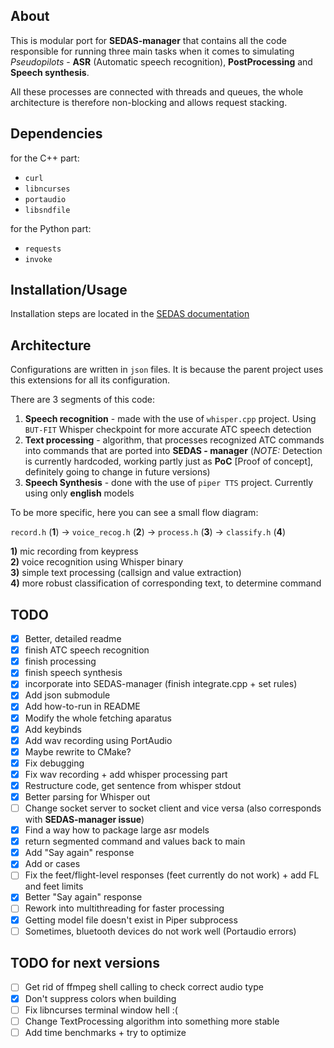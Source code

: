## About

This is modular port for **SEDAS-manager** that contains all the code responsible for running three main tasks when it comes to simulating *Pseudopilots* - **ASR** (Automatic speech recognition), **PostProcessing** and **Speech synthesis**.

All these processes are connected with threads and queues, the whole architecture is therefore non-blocking and allows request stacking.

## Dependencies

for the C++ part:

- `curl`
- `libncurses`
- `portaudio`
- `libsndfile`

for the Python part:

- `requests`
- `invoke`

## Installation/Usage

Installation steps are located in the [SEDAS documentation](https://sedas-docs.readthedocs.io/en/latest/user-manual.html#app-installation)

## Architecture

Configurations are written in `json` files. It is because the parent project uses this extensions for all its configuration.

There are 3 segments of this code:

1) **Speech recognition** - made with the use of `whisper.cpp` project. Using `BUT-FIT` Whisper checkpoint for more accurate ATC speech detection
2) **Text processing** - algorithm, that processes recognized ATC commands into commands that are ported into **SEDAS - manager** (*NOTE:* Detection is currently hardcoded, working partly just as **PoC** [Proof of concept], definitely going to change in future versions)
3) **Speech Synthesis** - done with the use of `piper TTS` project. Currently using only **english** models

To be more specific, here you can see a small flow diagram:

`record.h` (**1**) &rarr; `voice_recog.h` (**2**) &rarr; `process.h` (**3**) &rarr; `classify.h` (**4**)

**1)** mic recording from keypress <br>
**2)** voice recognition using Whisper binary <br>
**3)** simple text processing (callsign and value extraction) <br>
**4)** more robust classification of corresponding text, to determine command

## TODO

- [x] Better, detailed readme
- [x] finish ATC speech recognition
- [x] finish processing
- [x] finish speech synthesis
- [x] incorporate into SEDAS-manager (finish integrate.cpp + set rules)
- [x] Add json submodule
- [x] Add how-to-run in README
- [x] Modify the whole fetching aparatus
- [x] Add keybinds
- [x] Add wav recording using PortAudio
- [x] Maybe rewrite to CMake?
- [x] Fix debugging
- [x] Fix wav recording + add whisper processing part
- [x] Restructure code, get sentence from whisper stdout
- [x] Better parsing for Whisper out
- [ ] Change socket server to socket client and vice versa (also corresponds with **SEDAS-manager issue**)
- [x] Find a way how to package large asr models
- [x] return segmented command and values back to main
- [x] Add "Say again" response
- [x] Add or cases
- [ ] Fix the feet/flight-level responses (feet currently do not work) + add FL and feet limits
- [x] Better "Say again" response
- [ ] Rework into multithreading for faster processing
- [x] Getting model file doesn't exist in Piper subprocess
- [ ] Sometimes, bluetooth devices do not work well (Portaudio errors)

## TODO for next versions

- [ ] Get rid of ffmpeg shell calling to check correct audio type
- [x] Don't suppress colors when building
- [ ] Fix libncurses terminal window hell :(
- [ ] Change TextProcessing algorithm into something more stable
- [ ] Add time benchmarks + try to optimize
